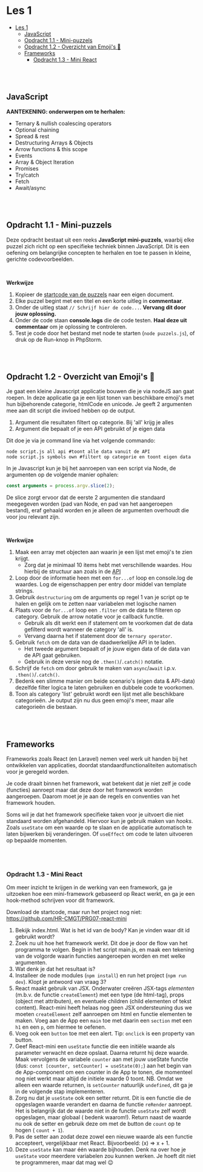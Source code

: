 # Les 1

- [Les 1](#les-1)
  - [JavaScript](#javascript)
  - [Opdracht 1.1 - Mini-puzzels](#opdracht-11---mini-puzzels)
  - [Opdracht 1.2 - Overzicht van Emoji's 🤯](#opdracht-12---overzicht-van-emojis-)
  - [Frameworks](#frameworks)
    - [Opdracht 1.3 - Mini React](#opdracht-13---mini-react)

<br><br>

## JavaScript

**AANTEKENING: onderwerpen om te herhalen:**

- Ternary & nullish coalescing operators
- Optional chaining
- Spread & rest
- Destructuring Arrays & Objects
- Arrow functions & this scope
- Events
- Array & Object Iteration
- Promises
- Try/catch
- Fetch
- Await/async

<br><br>

## Opdracht 1.1 - Mini-puzzels

Deze opdracht bestaat uit een reeks **JavaScript mini-puzzels**, waarbij elke puzzel zich richt op een specifieke
techniek binnen JavaScript. Dit is een oefening om belangrijke concepten te herhalen en toe te passen in kleine,
gerichte codevoorbeelden.

<br>

**Werkwijze**

1. Kopieer de [startcode van de puzzels](../startcode/les1/puzzels.js) naar een eigen document.
2. Elke puzzel begint met een titel en een korte uitleg in **commentaar**.
3. Onder de uitleg staat `// Schrijf hier de code...`. **Vervang dit door jouw oplossing.**
4. Onder de code staan **console.logs** die de code testen. **Haal deze uit commentaar** om je oplossing te controleren.
5. Test je code door het bestand met node te starten (`node puzzels.js`), of druk op de Run-knop in PhpStorm.

<br><br>

## Opdracht 1.2 - Overzicht van Emoji's 🤯

Je gaat een kleine Javascript applicatie bouwen die je via nodeJS aan gaat roepen. In deze applicatie ga je een lijst
tonen van beschikbare emoji's met hun bijbehorende categorie, htmlCode en unicode. Je geeft 2 argumenten mee aan dit
script die invloed hebben op de output.

1. Argument die resultaten filtert op categorie. Bij 'all' krijg je alles
2. Argument die bepaalt of je een API gebruikt of je eigen data

Dit doe je via je command line via het volgende commando:

```shell
node script.js all api #toont alle data vanuit de API
node script.js symbols own #filtert op categorie en toont eigen data
```

In je Javascript kun je bij het aanroepen van een script via Node, de argumenten op de volgende manier ophalen:

```javascript
const arguments = process.argv.slice(2);
```

De slice zorgt ervoor dat de eerste 2 argumenten die standaard meegegeven worden (pad van Node, en pad van het
aangeroepen bestand), eraf gehaald worden en je alleen de argumenten overhoudt die voor jou relevant zijn.

<br>

**Werkwijze**

1. Maak een array met objecten aan waarin je een lijst met emoji's te zien krijgt.
   - Zorg dat je minimaal 10 items hebt met verschillende waardes. Hou hierbij de structuur aan zoals in de
     [API](https://raw.githubusercontent.com/cheatsnake/emojihub/refs/heads/master/emojistore/data/emojibase.json)
2. Loop door de informatie heen met een `for...of` loop en console.log de waardes. Log de eigenschappen per entry door
   middel van template strings.
3. Gebruik `destructuring` om de arguments op regel 1 van je script op te halen en gelijk om te zetten naar variabelen
   met logische namen
4. Plaats voor de `for...of` loop een `.filter` om de data te filteren op category. Gebruik de arrow notatie voor je
   callback functie.
   - Gebruik als dit werkt een if statement om te voorkomen dat de data gefilterd wordt wanneer de category 'all' is.
   - Vervang daarna het if statement door de `ternary operator`.
5. Gebruik `fetch` om de data van de daadwerkelijke API in te laden.
   - Het tweede argument bepaalt of je jouw eigen data of de data van de API gaat gebruiken.
   - Gebruik in deze versie nog de `.then()`/`.catch()` notatie.
6. Schrijf de `fetch` om door gebruik te maken van `async`/`await` i.p.v. `.then()`/`.catch()`.
7. Bedenk een slimme manier om beide scenario's (eigen data & API-data) dezelfde filter logica te laten gebruiken en
   dubbele code te voorkomen.
8. Toon als category 'list' gebruikt wordt een lijst met alle beschikbare categorieën. Je output zijn nu dus geen
   emoji's meer, maar alle categorieën die bestaan.

<br><br>

## Frameworks

Frameworks zoals React (en Laravel) nemen veel werk uit handen bij het ontwikkelen van applicaties, doordat
standaardfunctionaliteiten automatisch voor je geregeld worden.

Je code draait binnen het framework, wat betekent dat je niet zelf je code (functies) aanroept maar dat deze door het
framework worden aangeroepen. Daarom moet je je aan de regels en conventies van het framework houden.

Soms wil je dat het framework specifieke taken voor je uitvoert die niet standaard worden afgehandeld. Hiervoor kun je
gebruik maken van _hooks_. Zoals `useState` om een waarde op te slaan en de applicatie automatisch te laten bijwerken
bij veranderingen. Of `useEffect` om code te laten uitvoeren op bepaalde momenten.

<br><br>

### Opdracht 1.3 - Mini React

Om meer inzicht te krijgen in de werking van een framework, ga je uitzoeken hoe een mini-framework gebaseerd op React
werkt, en ga je een hook-method schrijven voor dit framework.

Download de startcode, maar run het project nog niet: https://github.com/HR-CMGT/PRG07-react-mini

1. Bekijk index.html. Wat is het id van de body? Kan je vinden waar dit id gebruikt wordt?
2. Zoek nu uit hoe het framework werkt. Dit doe je door de flow van het programma te volgen. Begin in het script
   main.js, en maak een tekening van de volgorde waarin functies aangeroepen worden en met welke argumenten.
3. Wat denk je dat het resultaat is?
4. Installeer de node modules (`npm install`) en run het project (`npm run dev`). Klopt je antwoord van vraag 3?
5. React maakt gebruik van JSX. Onderwater creëren JSX-tags _elementen_ (m.b.v. de functie `createElement`) met een type
   (de html-tag), props (object met attributen), en eventuele children (child elementen of tekst content). React-mini
   heeft helaas nog geen JSX ondersteuning dus we moeten `createElement` zelf aanroepen om html en functie elementen te
   maken. Voeg aan de App een `main` toe met daarin een `section` met een `h1` en een `p`, om hiermee te oefenen.
6. Voeg ook een `button` toe met een alert. Tip: `onclick` is een property van button.
7. Geef React-mini een `useState` functie die een initiële waarde als parameter verwacht en deze opslaat. Daarna returnt
   hij deze waarde. Maak vervolgens de variabele `counter` aan met jouw useState functie (dus:
   `const [counter, setCounter] = useState(0);`) aan het begin van de App-component om een counter in de App te tonen,
   die momenteel nog niet werkt maar altijd de initiele waarde 0 toont. NB. Omdat we alleen een waarde returnen, is
   `setCounter` natuurlijk `undefined`, dit ga je in de volgende stap implementeren.
8. Zorg nu dat je `useState` ook een setter returnt. Dit is een functie die de opgeslagen waarde verandert en daarna de
   functie `reRender` aanroept. Het is belangrijk dat de waarde niet in de functie `useState` zelf wordt opgeslagen,
   maar globaal ( bedenk waarom!). Return naast de waarde nu ook de setter en gebruik deze om met de button de `count`
   op te hogen ( `count + 1`).
9. Pas de setter aan zodat deze zowel een nieuwe waarde als een functie accepteert, vergelijkbaar met React.
   Bijvoorbeeld: (x) => x + 1.
10. Deze `useState` kan maar één waarde bijhouden. Denk na over hoe je `useState` voor meerdere variabelen zou kunnen
    werken. Je hoeft dit niet te programmeren, maar dat mag wel 😉
